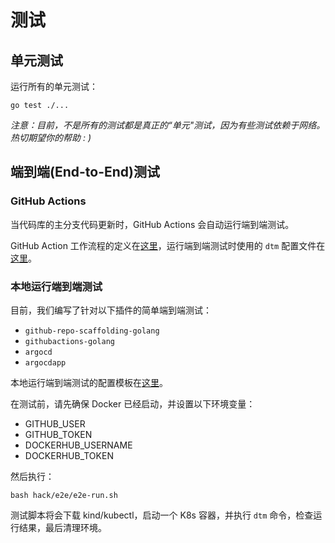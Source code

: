 # 测试

## 单元测试

运行所有的单元测试：

```shell
go test ./...
```

_注意：目前，不是所有的测试都是真正的“单元"测试，因为有些测试依赖于网络。热切期望你的帮助 : )_

## 端到端(End-to-End)测试

### GitHub Actions

当代码库的主分支代码更新时，GitHub Actions 会自动运行端到端测试。

GitHub Action 工作流程的定义在[这里](https://github.com/devstream-io/devstream/blob/main/.github/workflows/e2e-test.yml)，运行端到端测试时使用的 `dtm` 配置文件在[这里](https://github.com/devstream-io/devstream/tree/main/test/e2e/yaml)。

### 本地运行端到端测试

目前，我们编写了针对以下插件的简单端到端测试：

- `github-repo-scaffolding-golang`
- `githubactions-golang`
- `argocd`
- `argocdapp`

本地运行端到端测试的配置模板在[这里](https://github.com/devstream-io/devstream/blob/main/test/e2e/yaml/e2e-test-local.yaml)。

在测试前，请先确保 Docker 已经启动，并设置以下环境变量：

- GITHUB_USER
- GITHUB_TOKEN
- DOCKERHUB_USERNAME
- DOCKERHUB_TOKEN

然后执行：

```shell
bash hack/e2e/e2e-run.sh
```

测试脚本将会下载 kind/kubectl，启动一个 K8s 容器，并执行 `dtm` 命令，检查运行结果，最后清理环境。
